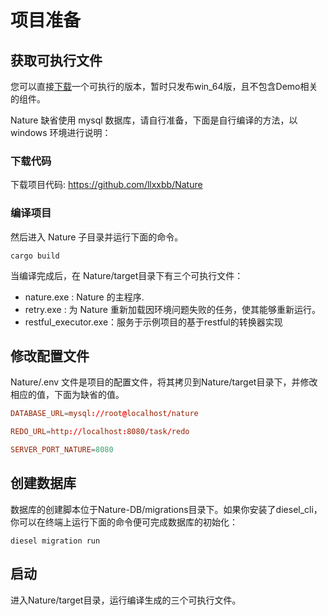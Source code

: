 # 项目准备

## 获取可执行文件

您可以直接[下载](https://github.com/llxxbb/Nature/releases)一个可执行的版本，暂时只发布win_64版，且不包含Demo相关的组件。

Nature 缺省使用  mysql 数据库，请自行准备，下面是自行编译的方法，以 windows 环境进行说明：


### 下载代码

下载项目代码: https://github.com/llxxbb/Nature

### 编译项目

然后进入 Nature 子目录并运行下面的命令。 

```shell
cargo build
```

当编译完成后，在 Nature/target目录下有三个可执行文件：

- nature.exe : Nature 的主程序.
- retry.exe : 为 Nature 重新加载因环境问题失败的任务，使其能够重新运行。
- restful_executor.exe：服务于示例项目的基于restful的转换器实现


## 修改配置文件

Nature/.env 文件是项目的配置文件，将其拷贝到Nature/target目录下，并修改相应的值，下面为缺省的值。

```toml
DATABASE_URL=mysql://root@localhost/nature

REDO_URL=http://localhost:8080/task/redo

SERVER_PORT_NATURE=8080
```
## 创建数据库

数据库的创建脚本位于Nature-DB/migrations目录下。如果你安装了diesel_cli，你可以在终端上运行下面的命令便可完成数据库的初始化：

```shell
diesel migration run
```

## 启动

进入Nature/target目录，运行编译生成的三个可执行文件。